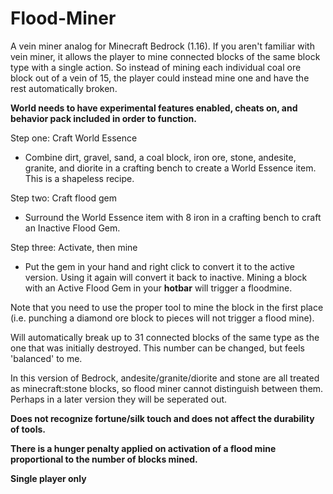 # Flood-Miner
A vein miner analog for Minecraft Bedrock (1.16). If you aren't familiar with vein miner, it allows the player to mine connected blocks of the same block type with a single action. So instead of mining each individual coal ore block out of a vein of 15, the player could instead mine one and have the rest automatically broken.

**World needs to have experimental features enabled, cheats on, and behavior pack included in order to function.**

Step one: Craft World Essence
- Combine dirt, gravel, sand, a coal block, iron ore, stone, andesite, granite, and diorite in a crafting bench to create a World Essence item. This is a shapeless recipe.

Step two: Craft flood gem
- Surround the World Essence item with 8 iron in a crafting bench to craft an Inactive Flood Gem.

Step three: Activate, then mine
- Put the gem in your hand and right click to convert it to the active version. Using it again will convert it back to inactive. Mining a block with an Active Flood Gem in your **hotbar** will trigger a floodmine.

Note that you need to use the proper tool to mine the block in the first place (i.e. punching a diamond ore block to pieces will not trigger a flood mine). 

Will automatically break up to 31 connected blocks of the same type as the one that was initially destroyed. This number can be changed, but feels 'balanced' to me.

In this version of Bedrock, andesite/granite/diorite and stone are all treated as minecraft:stone blocks, so flood miner cannot distinguish between them. Perhaps in a later version they will be seperated out.

**Does not recognize fortune/silk touch and does not affect the durability of tools.**

**There is a hunger penalty applied on activation of a flood mine proportional to the number of blocks mined.**

**Single player only**
